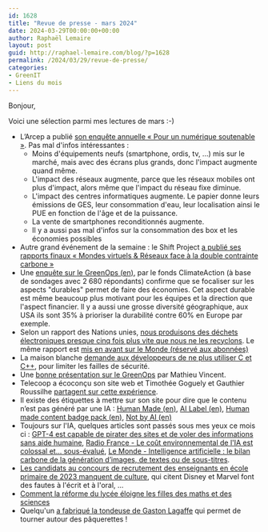 ```yaml
---
id: 1628
title: "Revue de presse - mars 2024"
date: 2024-03-29T00:00:00+00:00
author: Raphaël Lemaire
layout: post
guid: http://raphael-lemaire.com/blog/?p=1628
permalink: /2024/03/29/revue-de-presse/
categories:
- GreenIT
- Liens du mois
---
```

Bonjour,

Voici une sélection parmi mes lectures de mars :-)

- L’Arcep a publié [son enquête annuelle « Pour un numérique soutenable »](https://www.arcep.fr/actualites/actualites-et-communiques/detail/n/environnement-210324.html). Pas mal d'infos intéressantes :
  - Moins d'équipements neufs (smartphone, ordis, tv, ...) mis sur le marché, mais avec des écrans plus grands, donc l'impact augmente quand même.
  - L'impact des réseaux augmente, parce que les réseaux mobiles ont plus d'impact, alors même que l'impact du réseau fixe diminue.
  - L'impact des centres informatiques augmente. Le papier donne leurs émissions de GES, leur consommation d'eau, leur localisation ainsi le PUE en fonction de l'âge et de la puissance.
  - La vente de smartphones reconditionnés augmente.
  - Il y a aussi pas mal d'infos sur la consommation des box et les économies possibles
- Autre grand événement de la semaine : le Shift Project [a publié ses rapports finaux « Mondes virtuels & Réseaux face à la double contrainte carbone »](https://theshiftproject.org/article/mondes-virtuels-reseaux-publication-des-rapports-finaux/)
- Une [enquête sur le GreenOps (en)](https://climateaction.tech/blog/sustainability-kpi-greenops-survey-results/), par le fonds ClimateAction (à base de sondages avec 2 680 répondants) confirme que se focaliser sur les aspects "durables" permet de faire des économies. Cet aspect durable est même beaucoup plus motivant pour les équipes et la direction que l'aspect financier. Il y a aussi une grosse diversité géographique, aux USA ils sont 35% à prioriser la durabilité contre 60% en Europe par exemple.
- Selon un rapport des Nations unies, [nous produisons des déchets électroniques presque cinq fois plus vite que nous ne les recyclons](https://green-it.developpez.com/actu/355539/Nous-produisons-des-dechets-electroniques-presque-cinq-fois-plus-vite-que-nous-ne-les-recyclons-selon-un-rapport-des-Nations-unies/). Le même rapport est [mis en avant sur le Monde (réservé aux abonnées)](https://www.lemonde.fr/planete/article/2024/03/20/l-explosion-des-dechets-electroniques-menace-l-environnement-et-la-sante-alerte-l-onu_6223080_3244.html)
- La maison blanche [demande aux développeurs de ne plus utiliser C et C++](https://www.lemondeinformatique.fr/actualites/lire-la-maison-blanche-exhorte-les-developpeurs-a-abandonner-c-et-c-93089.html), pour limiter les failles de sécurité.
- Une [bonne présentation sur le GreenOps](https://www.linkedin.com/events/7168183151297568768/) par Mathieu Vincent.
- Telecoop a écoconçu son site web et Timothée Goguely et Gauthier Roussilhe [partagent sur cette expérience](https://telecoop.fr/blog/ecoconception-de-notre-site-web).
- Il existe des étiquettes à mettre sur son site pour dire que le contenu n’est pas généré par une IA :  [Human Made (en)](https://hinokodo.itch.io/human-made), [AI Label (en)](https://ai-label.org/), [Human made content badge pack (en)](https://ko-fi.com/s/4662b19f61), [Not by AI (en)](https://notbyai.fyi/)
- Toujours sur l'IA, quelques articles sont passés sous mes yeux ce mois ci : [GPT-4 est capable de pirater des sites et de voler des informations sans aide humaine](https://intelligence-artificielle.developpez.com/actu/355391/Des-chercheurs-ont-decouvert-que-le-modele-d-IA-GPT-4-d-OpenAI-est-capable-de-pirater-des-sites-web-et-de-voler-des-informations-dans-des-bases-de-donnees-en-ligne-sans-aide-humaine/), [Radio France - Le coût environnemental de l'IA est colossal et... sous-évalué](https://www.radiofrance.fr/franceculture/podcasts/le-journal-de-l-eco/le-cout-environnemental-de-l-ia-est-colossal-et-sous-evalue-3781962), [Le Monde - Intelligence artificielle : le bilan carbone de la génération d’images, de textes ou de sous-titres](https://www.lemonde.fr/pixels/article/2024/03/25/intelligence-artificielle-le-bilan-carbone-de-la-generation-d-images-de-textes-ou-de-sous-titres_6224138_4408996.html).
- [Les candidats au concours de recrutement des enseignants en école primaire de 2023 manquent de culture](https://www.marianne.net/societe/education/netflix-disney-marvel-le-manque-de-culture-generale-des-candidats-au-concours-d-instits-2023), qui citent Disney et Marvel font des fautes à l'écrit et à l'oral, ...
- [Comment la réforme du lycée éloigne les filles des maths et des sciences](https://theconversation.com/comment-la-reforme-du-lycee-eloigne-les-filles-des-maths-et-des-sciences-224773)
- Quelqu'un [a fabriqué la tondeuse de Gaston Lagaffe](https://www.francetvinfo.fr/culture/bd/un-gag-qui-m-a-beaucoup-touche-un-fan-de-gaston-lagaffe-fabrique-sa-tondeuse-miniature-pour-eviter-les-paquerettes_6435772.html) qui permet de tourner autour des pâquerettes !


